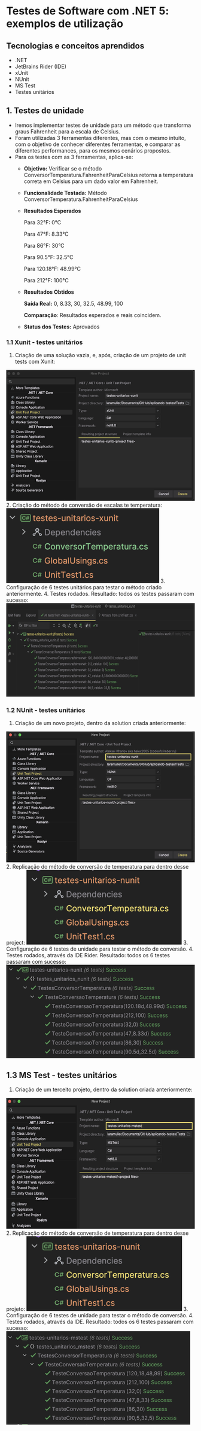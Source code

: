 # Testes de Software com .NET 5: exemplos de utilização
## Tecnologias e conceitos aprendidos
- .NET
- JetBrains Rider (IDE)
- xUnit
- NUnit
- MS Test
- Testes unitários
## 1. Testes de unidade
- Iremos implementar testes de unidade para um método que transforma graus Fahrenheit para a escala de Celsius.
- Foram utilizadas 3 ferramentas diferentes, mas com o mesmo intuito, com o objetivo de conhecer diferentes ferramentas, e comparar as diferentes performances, para os mesmos cenários propostos.
- Para os testes com as 3 ferramentas, aplica-se:
  - **Objetivo:** Verificar se o método ConversorTemperatura.FahrenheitParaCelsius retorna a temperatura correta em Celsius para um dado valor em Fahrenheit.
  - **Funcionalidade Testada:** Método ConversorTemperatura.FahrenheitParaCelsius
  - **Resultados Esperados**
    
    Para 32°F: 0°C
    
    Para 47°F: 8.33°C
    
    Para 86°F: 30°C
    
    Para 90.5°F: 32.5°C
    
    Para 120.18°F: 48.99°C
    
    Para 212°F: 100°C
    
  - **Resultados Obtidos**
    
    **Saída Real:** 0, 8.33, 30, 32.5, 48.99, 100
    
    **Comparação**: Resultados esperados e reais coincidem.
  - **Status dos Testes:** Aprovados
    
### 1.1 Xunit - testes unitários
1. Criação de uma solução vazia, e, após, criação de um projeto de unit tests com Xunit:
<img src="./assets/project-1.png" alt="projeto" height="350"/>
2. Criação do método de conversão de escalas te temperatura:
<img src="./assets/estrutura-1.png" alt="projeto"height="200"/>
3. Configuração de 6 testes unitários para testar o método criado anteriormente.
4. Testes rodados. Resultado: todos os testes passaram com sucesso:
<img src="./assets/testes-1.png" alt="projeto" height="250"/>

### 1.2 NUnit - testes unitários
1. Criação de um novo projeto, dentro da solution criada anteriormente:
<img src="./assets/project-2.png" alt="projeto" height="350"/>
2. Replicação do método de conversão de temperatura para dentro desse project:
<img src="./assets/estrutura-2.png" alt="projeto" height="200"/>
3. Configuração de 6 testes de unidade para testar o método de conversão.
4. Testes rodados, através da IDE Rider. Resultado: todos os 6 testes passaram com sucesso:
<img src="./assets/testes-2.png" alt="projeto" height="250"/>

## 1.3 MS Test - testes unitários
1. Criação de um terceito projeto, dentro da solution criada anteriormente:
<img src="./assets/project-3.png" alt="projeto"  height="350"/>
2. Replicação do método de conversão de temperatura para dentro desse projeto:
<img src="./assets/estrutura-2.png" alt="projeto" height="200"/>
3. Configuração de 6 testes de unidade para testar o método de conversão.
4. Testes rodados, através da IDE. Resultado: todos os 6 testes passaram com sucesso:
<img src="./assets/testes-3.png" alt="projeto" height="250"/>
